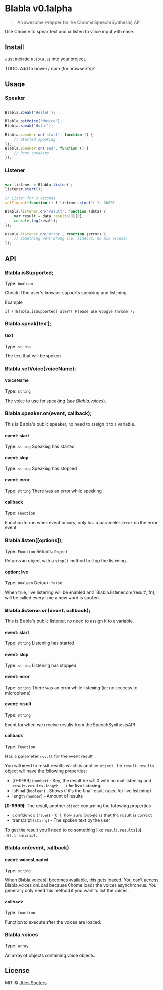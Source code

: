 # Blabla v0.1alpha

> An awesome wrapper for the Chrome Speech(Synthesis) API 

Use Chrome to speak text and or listen to voice input with ease.


## Install

Just include `blabla.js` into your project. 

TODO: Add to bower / npm (for browserify)?


## Usage

### Speaker 

```js

Blabla.speak('Hello!');

Blabla.setVoice('Monica');
Blabla.speak('Hola!');

Blabla.speaker.on('start', function () {
	// Started speaking
});
Blabla.speaker.on('end', function () {
	// Done speaking
});
```

### Listener

```js

var listener = Blabla.listen();
listener.start();

// Listen for 3 seconds
setTimeout(function () { listener.stop(); }, 3000);

Blabla.listener.on('result', function (data) {
    var result = data.results[0][0];
    console.log(result);
});

Blabla.listener.on('error', function (error) {
	// Something went wrong (ie: timeout, no mic access)
});
```

## API

### Blabla.isSupported;
Type: `boolean`

Check if the user's browser supports speaking and listening. 

Example: 
```
if (!Blabla.isSupported) alert('Please use Google Chrome');
```

### Blabla.speak(text);

#### text

Type: `string`

The text that will be spoken

### Blabla.setVoice(voiceName);

#### voiceName

Type: `string`

The voice to use for speaking (*see Blabla.voices*).

### Blabla.speaker.on(event, callback);

This is Blabla's public speaker, no need to assign it to a variable.

#### event: start
Type: `string`
Speaking has started

#### event: stop
Type: `string`
Speaking has stopped

#### event: error
Type: `string`
There was an error while speaking

#### callback
Type: `Function`

Function to run when event occurs, only has a parameter `error` on the error event.


### Blabla.listen([options]);

Type: `Function`
Returns: `Object`

Returns an object with a `stop()` method to stop the listening. 

#### option: live

Type: `boolean`
Default: `false`

When true, live listening will be enabled and `Blabla.listener.on('result', fn); will be called every time a new word is spoken.

### Blabla.listener.on(event, callback);

This is Blabla's public listener, no need to assign it to a variable.

#### event: start
Type: `string`
Listening has started

#### event: stop
Type: `string`
Listening has stopped

#### event: error
Type: `string`
There was an error while listening (ie: no acccess to microphone)

#### event: result
Type: `string` 

Event for when we receive results from the SpeechSynthesisAPI

#### callback
Type: `Function`

Has a parameter `result` for the event result.

You will need to result.results which is another `object`
The `result.results` object will have the following properties:
- [0-9999] (`number`) - Key, the result be will 0 with normal listening and `result.results.length - 1` for live listening.
- isFinal (`boolean`) - Shows if it's the final result (used for live listening)
- length (`number`) - Amount of results 

**[0-9999]**: The result, another `object` containing the following properties
- confidence (`float`) - 0-1, how sure Google is that the result is correct
- transcript (`stirng`) - The spoken text by the user

To get the result you'll need to do something like `result.results[0][0].transcript`.



### Blabla.on(event, callback)

#### event: voicesLoaded

Type: `string`  

When Blabla.voices[] becomes available, this gets loaded. You can't access Blabla.voices onLoad because 
Chome loads the voices asynchronous. You generally only need this method if you want to list the voices.

#### callback

Type: `function`

Function to execute after the voices are loaded.

### Blabla.voices

Type: `array`  

An array of objects containing voice objects.


## License

MIT © [Jilles Soeters](http://jilles.me)